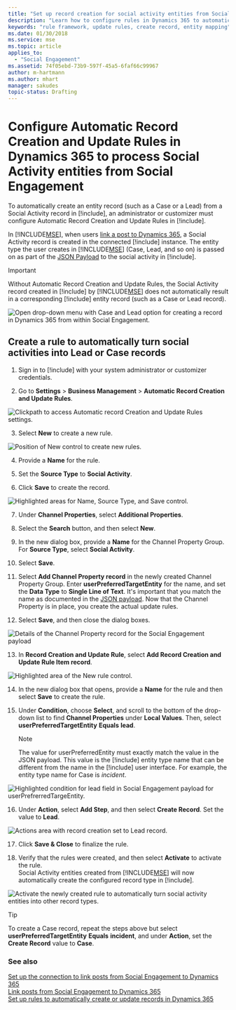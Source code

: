 ```yaml
---
title: "Set up record creation for social activity entities from Social Engagement | Microsoft Docs"
description: "Learn how to configure rules in Dynamics 365 to automatically turn social activities into records."
keywords: "rule framework, update rules, create record, entity mapping"
ms.date: 01/30/2018
ms.service: mse
ms.topic: article
applies_to:
  - "Social Engagement"
ms.assetid: 74f05ebd-73b9-597f-45a5-6faf66c99967
author: m-hartmann
ms.author: mhart
manager: sakudes
topic-status: Drafting
---
```


# Configure Automatic Record Creation and Update Rules in Dynamics 365 to process Social Activity entities from Social Engagement

To automatically create an entity record (such as a Case or a Lead) from a Social Activity record in [!include[](../includes/pn-dynamics-crm.md)], an administrator or customizer must configure Automatic Record Creation and Update Rules in [!include[](../includes/pn-dynamics-crm.md)].

In [!INCLUDE[MSE](../includes/pn-social-engagement-short.md)], when users [link a post to Dynamics 365](link-posts-to-dynamics-365.md), a Social Activity record is created in the connected [!include[](../includes/pn-dynamics-crm.md)] instance. The entity type the user creates in [!INCLUDE[MSE](../includes/pn-social-engagement-short.md)] (Case, Lead, and so on) is passed on as part of the [JSON Payload](create-dynamics-365-record-from-social-post.md#understand-the-data-sent-to-dynamics-365-when-you-create-a-social-activity) to the social activity in [!include[](../includes/pn-dynamics-crm.md)].


> [!IMPORTANT]
>  Without Automatic Record Creation and Update Rules, the Social Activity record created in [!include[](../includes/pn-dynamics-crm.md)] by [!INCLUDE[MSE](../includes/pn-social-engagement-short.md)] does not automatically result in a corresponding [!include[](../includes/pn-dynamics-crm.md)] entity record (such as a Case or Lead record).

![Open drop-down menu with Case and Lead option for creating a record in Dynamics 365 from within Social Engagement.](media/select-entity-mse.png "Open drop-down menu with Case and Lead options for creating a record in Dynamics 365 from within Social Engagement")

## Create a rule to automatically turn social activities into Lead or Case records

1. Sign in to [!include[](../includes/pn-dynamics-crm.md)] with your system administrator or customizer credentials.

2. Go to **Settings** > **Business Management** > **Automatic Record Creation and Update Rules**.

  ![Clickpath to access Automatic record Creation and Update Rules settings.](media/business-management-settings-D365.png "Access Automatic Record Creation and Update Rules settings")

3. Select **New** to create a new rule.

  ![Position of New control to create new rules.](media/new-record-creation-update-rule.png "Location of the New command to create new rules")

4. Provide a **Name** for the rule.

5. Set the **Source Type** to **Social Activity**.

6. Click **Save** to create the record.

  ![Highlighted areas for Name, Source Type, and Save control.](media/create-record-creation-update-rule.png "Location of areas for Name, Source Type, and the Save command")

7. Under **Channel Properties**, select **Additional Properties**.

8. Select the **Search** button, and then select **New**.

9. In the new dialog box, provide a **Name** for the Channel Property Group. For **Source Type**, select **Social Activity**.

10. Select **Save**.

11. Select **Add Channel Property record** in the newly created Channel Property Group. Enter **userPreferredTargetEntity** for the name, and set the **Data Type** to **Single Line of Text**. It's important that you match the name as documented in the [JSON payload](create-dynamics-365-record-from-social-post.md#understand-the-data-sent-to-dynamics-365-when-you-create-a-social-activity). Now that the Channel Property is in place, you create the actual update rules.

12. Select **Save**, and then close the dialog boxes.

  ![Details of the Channel Property record for the Social Engagement payload](media/channel-property-group-userPreferredTargetEntity.png "Details of the Channel Property record for the Social Engagement payload")


13. In **Record Creation and Update Rule**, select **Add Record Creation and Update Rule Item record**.

  ![Highlighted area of the New rule control.](media/specify-record-creation-and-update-details.png "Location of the New Rule command")

14. In the new dialog box that opens, provide a **Name** for the rule and then select **Save** to create the rule.

15. Under **Condition**, choose **Select**, and scroll to the bottom of the drop-down list to find **Channel Properties** under **Local Values**. Then, select **userPreferredTargetEntity** **Equals** **lead**.  
    
    > [!NOTE]
    > The value for userPreferredEntity must exactly match the value in the JSON payload. This value is the [!include[](../includes/pn-dynamics-crm.md)] entity type name that can be different from the name in the [!include[](../includes/pn-dynamics-crm.md)] user interface. For example, the entity type name for Case is _incident_.

  ![Highlighted condition for lead field in Social Engagement payload for userPrefrerredTargeEntity.](media/lead-creation-condition.png "Condition for a Lead field in the Social Engagement payload for userPrefrerredTargeEntity")

16. Under **Action**, select **Add Step**, and then select **Create Record**. Set the value to **Lead**. 

  ![Actions area with record creation set to Lead record.](media/configure-action-update-rule.png "Actions area with record creation set to Lead")

17. Click **Save & Close** to finalize the rule.

18. Verify that the rules were created, and then select **Activate** to activate the rule.    
Social Activity entities created from [!INCLUDE[MSE](../includes/pn-social-engagement-short.md)] will now automatically create the configured record type in [!include[](../includes/pn-dynamics-crm.md)]. 

  ![Activate the newly created rule to automatically turn social activity entities into other record types.](media/activate-update-rule.png "Activate the newly created rule to automatically turn Social Activity entities into other record types")

> [!TIP]
> To create a Case record, repeat the steps above but select **userPreferredTargetEntity** **Equals** **incident**, and under **Action**, set the **Create Record** value to **Case**.

### See also

[Set up the connection to link posts from Social Engagement to Dynamics 365](link-posts-to-dynamics-365.md)    
[Link posts from Social Engagement to Dynamics 365](create-dynamics-365-record-from-social-post.md)    
[Set up rules to automatically create or update records in Dynamics 365](https://technet.microsoft.com/library/mt812474.aspx)